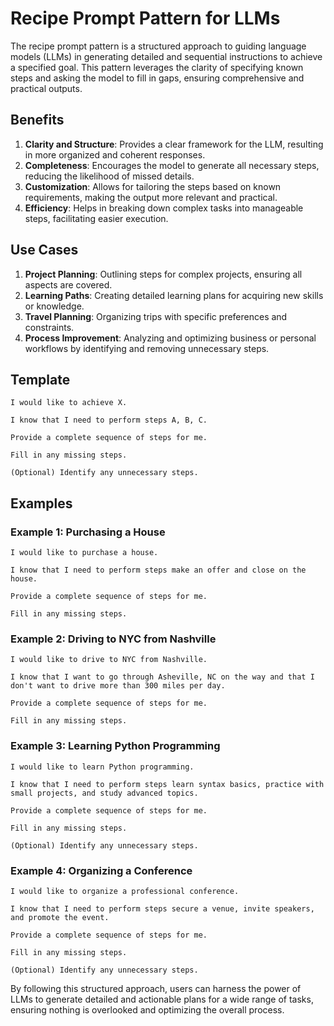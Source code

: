 # Recipe Prompt Pattern for LLMs

The recipe prompt pattern is a structured approach to guiding language models (LLMs) in generating detailed and sequential instructions to achieve a specified goal. This pattern leverages the clarity of specifying known steps and asking the model to fill in gaps, ensuring comprehensive and practical outputs.

## Benefits

1. **Clarity and Structure**: Provides a clear framework for the LLM, resulting in more organized and coherent responses.
2. **Completeness**: Encourages the model to generate all necessary steps, reducing the likelihood of missed details.
3. **Customization**: Allows for tailoring the steps based on known requirements, making the output more relevant and practical.
4. **Efficiency**: Helps in breaking down complex tasks into manageable steps, facilitating easier execution.

## Use Cases

1. **Project Planning**: Outlining steps for complex projects, ensuring all aspects are covered.
2. **Learning Paths**: Creating detailed learning plans for acquiring new skills or knowledge.
3. **Travel Planning**: Organizing trips with specific preferences and constraints.
4. **Process Improvement**: Analyzing and optimizing business or personal workflows by identifying and removing unnecessary steps.

## Template

```
I would like to achieve X.

I know that I need to perform steps A, B, C.

Provide a complete sequence of steps for me.

Fill in any missing steps.

(Optional) Identify any unnecessary steps.
```

## Examples

### Example 1: Purchasing a House

```
I would like to purchase a house.

I know that I need to perform steps make an offer and close on the house.

Provide a complete sequence of steps for me.

Fill in any missing steps.
```

### Example 2: Driving to NYC from Nashville

```
I would like to drive to NYC from Nashville.

I know that I want to go through Asheville, NC on the way and that I don't want to drive more than 300 miles per day.

Provide a complete sequence of steps for me.

Fill in any missing steps.
```

### Example 3: Learning Python Programming

```
I would like to learn Python programming.

I know that I need to perform steps learn syntax basics, practice with small projects, and study advanced topics.

Provide a complete sequence of steps for me.

Fill in any missing steps.

(Optional) Identify any unnecessary steps.
```

### Example 4: Organizing a Conference

```
I would like to organize a professional conference.

I know that I need to perform steps secure a venue, invite speakers, and promote the event.

Provide a complete sequence of steps for me.

Fill in any missing steps.

(Optional) Identify any unnecessary steps.
```

By following this structured approach, users can harness the power of LLMs to generate detailed and actionable plans for a wide range of tasks, ensuring nothing is overlooked and optimizing the overall process.